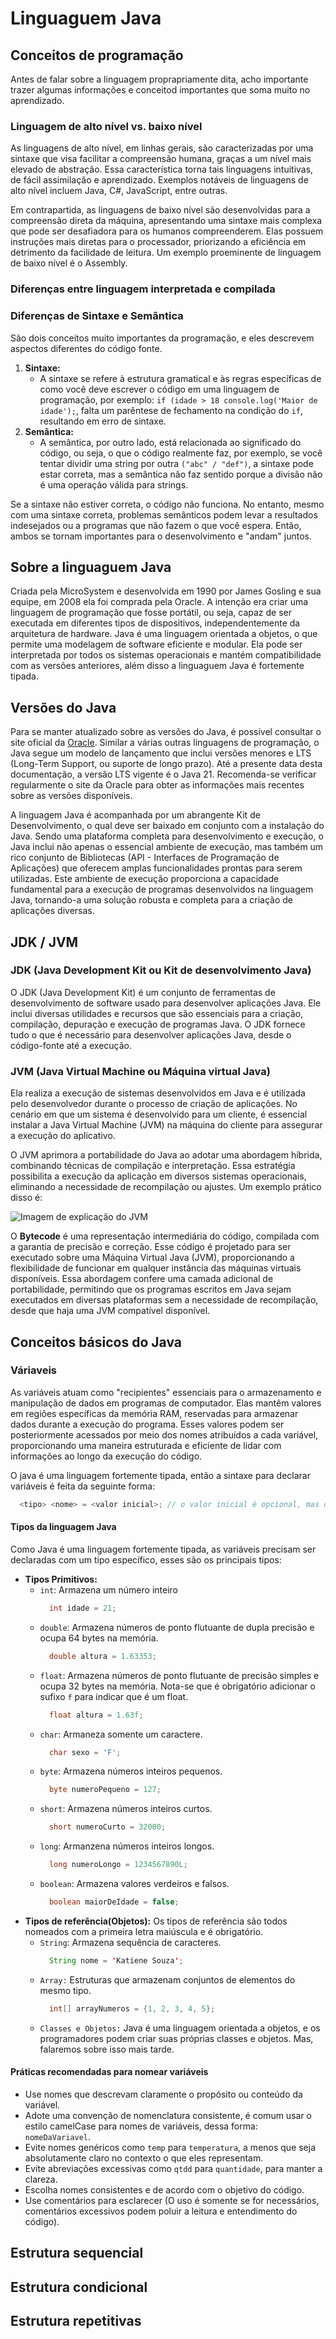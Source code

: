 # Linguaguem Java 

## Conceitos de programação
Antes de falar sobre a linguagem proprapriamente dita, acho importante trazer algumas informações e conceitod importantes que soma muito no aprendizado. 

### Linguagem de alto nível vs. baixo nível

As linguagens de alto nível, em linhas gerais, são caracterizadas por uma sintaxe que visa facilitar a compreensão humana, graças a um nível mais elevado de abstração. Essa característica torna tais linguagens intuitivas, de fácil assimilação e aprendizado. Exemplos notáveis de linguagens de alto nível incluem Java, C#, JavaScript, entre outras.

Em contrapartida, as linguagens de baixo nível são desenvolvidas para a compreensão direta da máquina, apresentando uma sintaxe mais complexa que pode ser desafiadora para os humanos compreenderem. Elas possuem instruções mais diretas para o processador, priorizando a eficiência em detrimento da facilidade de leitura. Um exemplo proeminente de linguagem de baixo nível é o Assembly.

### Diferenças entre linguagem interpretada e compilada

### Diferenças de Sintaxe e Semântica 
São dois conceitos muito importantes da programação, e eles descrevem aspectos diferentes do código fonte.

1. **Sintaxe:**
    - A sintaxe se refere à estrutura gramatical e às regras específicas de como você deve escrever o código em uma linguagem de programação, por exemplo: `if (idade > 18 console.log('Maior de idade');`, falta um parêntese de fechamento na condição do `if`, resultando em erro de sintaxe.
2. **Semântica:**
    - A semântica, por outro lado, está relacionada ao significado do código, ou seja, o que o código realmente faz, por exemplo, se você tentar dividir uma string por outra `("abc" / "def")`, a sintaxe pode estar correta, mas a semântica não faz sentido porque a divisão não é uma operação válida para strings.
  
Se a sintaxe não estiver correta, o código não funciona. No entanto, mesmo com uma sintaxe correta, problemas semânticos podem levar a resultados indesejados ou a programas que não fazem o que você espera. Então, ambos se tornam importantes para o desenvolvimento e "andam" juntos.

## Sobre a linguaguem Java
Criada pela MicroSystem e desenvolvida em 1990 por James Gosling e sua equipe, em 2008 ela foi comprada pela Oracle. A intenção era criar uma linguagem de programação que fosse portátil, ou seja, capaz de ser executada em diferentes tipos de dispositivos, independentemente da arquitetura de hardware. Java é uma linguagem orientada a objetos, o que permite uma modelagem de software eficiente e modular. Ela pode ser interpretada por todos os sistemas operacionais e mantém compatibilidade com as versões anteriores, além disso a linguaguem Java é fortemente tipada.

## Versões do Java

Para se manter atualizado sobre as versões do Java, é possível consultar o site oficial da [Oracle](https://www.oracle.com/java/technologies/java-se-glance.html). Similar a várias outras linguagens de programação, o Java segue um modelo de lançamento que inclui versões menores e LTS (Long-Term Support, ou suporte de longo prazo). Até a presente data desta documentação, a versão LTS vigente é o Java 21. Recomenda-se verificar regularmente o site da Oracle para obter as informações mais recentes sobre as versões disponíveis.

A linguagem Java é acompanhada por um abrangente Kit de Desenvolvimento, o qual deve ser baixado em conjunto com a instalação do Java. Sendo uma plataforma completa para desenvolvimento e execução, o Java inclui não apenas o essencial ambiente de execução, mas também um rico conjunto de Bibliotecas (API - Interfaces de Programação de Aplicações) que oferecem amplas funcionalidades prontas para serem utilizadas. Este ambiente de execução proporciona a capacidade fundamental para a execução de programas desenvolvidos na linguagem Java, tornando-a uma solução robusta e completa para a criação de aplicações diversas.

## JDK / JVM 

### JDK (Java Development Kit ou Kit de desenvolvimento Java) 
O JDK (Java Development Kit) é um conjunto de ferramentas de desenvolvimento de software usado para desenvolver aplicações Java. Ele inclui diversas utilidades e recursos que são essenciais para a criação, compilação, depuração e execução de programas Java. O JDK fornece tudo o que é necessário para desenvolver aplicações Java, desde o código-fonte até a execução.

### JVM (Java Virtual Machine ou Máquina virtual Java)
Ela realiza a execução de sistemas desenvolvidos em Java e é utilizada pelo desenvolvedor durante o processo de criação de aplicações. No cenário em que um sistema é desenvolvido para um cliente, é essencial instalar a Java Virtual Machine (JVM) na máquina do cliente para assegurar a execução do aplicativo.

O JVM aprimora a portabilidade do Java ao adotar uma abordagem híbrida, combinando técnicas de compilação e interpretação. Essa estratégia possibilita a execução da aplicação em diversos sistemas operacionais, eliminando a necessidade de recompilação ou ajustes. Um exemplo prático disso é:

![Imagem de explicação do JVM](https://github.com/katiene-souza/estudos-java/assets/85809975/9350e025-79ef-4b76-9b3f-57fbe91551a6)

O **Bytecode** é uma representação intermediária do código, compilada com a garantia de precisão e correção. Esse código é projetado para ser executado sobre uma Máquina Virtual Java (JVM), proporcionando a flexibilidade de funcionar em qualquer instância das máquinas virtuais disponíveis. Essa abordagem confere uma camada adicional de portabilidade, permitindo que os programas escritos em Java sejam executados em diversas plataformas sem a necessidade de recompilação, desde que haja uma JVM compatível disponível.

## Conceitos básicos do Java

### Váriaveis 
As variáveis atuam como "recipientes" essenciais para o armazenamento e manipulação de dados em programas de computador. Elas mantêm valores em regiões específicas da memória RAM, reservadas para armazenar dados durante a execução do programa. Esses valores podem ser posteriormente acessados por meio dos nomes atribuídos a cada variável, proporcionando uma maneira estruturada e eficiente de lidar com informações ao longo da execução do código. 

O java é uma linguagem fortemente tipada, então a sintaxe para declarar variáveis é feita da seguinte forma: 
```java
  <tipo> <nome> = <valor inicial>; // o valor inicial é opcional, mas o ponto e vírgula depois da declaração é obrigatória. 
```
#### Tipos da linguagem Java
Como Java é uma linguagem fortemente tipada, as variáveis precisam ser declaradas com um tipo específico, esses são os principais tipos:
- **Tipos Primitivos:** 
  - `int`: Armazena um número inteiro
      ```java
        int idade = 21; 
      ```
  - `double`: Armazena números de ponto flutuante de dupla precisão e ocupa 64 bytes na memória.
      ```java
        double altura = 1.63353; 
      ```
  - `float`: Armazena números de ponto flutuante de precisão simples e ocupa 32 bytes na memória. Nota-se que é obrigatório adicionar o sufixo `f` para indicar que é um float.
      ```java
        float altura = 1.63f; 
      ```
  - `char`: Armaneza somente um caractere.
      ```java
        char sexo = 'F'; 
      ```
  - `byte`: Armazena números inteiros pequenos.
      ```java
        byte numeroPequeno = 127;  
      ```
  - `short`: Armazena números inteiros curtos.
      ```java
        short numeroCurto = 32000;  
      ```
  - `long`: Armanzena números inteiros longos.
      ```java
        long numeroLongo = 1234567890L;  
      ```
  - `boolean`: Armazena valores verdeiros e falsos.
      ```java
        boolean maiorDeIdade = false; 
      ```
- **Tipos de referência(Objetos):** Os tipos de referência são todos nomeados com a primeira letra maiúscula e é obrigatório. 
  - `String`: Armazena sequência de caracteres.
      ```java
        String nome = 'Katiene Souza';  
      ```
  - `Array:` Estruturas que armazenam conjuntos de elementos do mesmo tipo.
    ```java
      int[] arrayNumeros = {1, 2, 3, 4, 5}; 
    ```
  - `Classes e Objetos:` Java é uma linguagem orientada a objetos, e os programadores podem criar suas próprias classes e objetos. Mas, falaremos sobre isso mais tarde.

#### Práticas recomendadas para nomear variáveis
- Use nomes que descrevam claramente o propósito ou conteúdo da variável.
- Adote uma convenção de nomenclatura consistente, é comum usar o estilo camelCase para nomes de variáveis, dessa forma: `nomeDaVariavel`.
- Evite nomes genéricos como `temp` para `temperatura`, a menos que seja absolutamente claro no contexto o que eles representam.
- Evite abreviações excessivas como `qtdd` para `quantidade`, para manter a clareza.
- Escolha nomes consistentes e de acordo com o objetivo do código.
- Use comentários para esclarecer (O uso é somente se for necessários, comentários excessivos podem poluir a leitura e entendimento do código).

## Estrutura sequencial
## Estrutura condicional 
## Estrutura repetitivas

